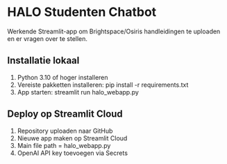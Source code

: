 # HALO Studenten Chatbot

Werkende Streamlit-app om Brightspace/Osiris handleidingen te uploaden en er vragen over te stellen.

## Installatie lokaal

1. Python 3.10 of hoger installeren
2. Vereiste pakketten installeren:
   pip install -r requirements.txt
3. App starten:
   streamlit run halo_webapp.py

## Deploy op Streamlit Cloud

1. Repository uploaden naar GitHub
2. Nieuwe app maken op Streamlit Cloud
3. Main file path = halo_webapp.py
4. OpenAI API key toevoegen via Secrets
